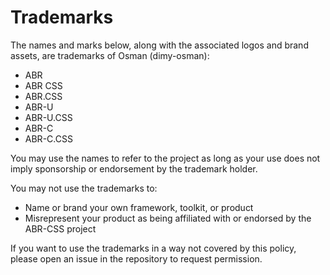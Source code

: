 # Trademarks

The names and marks below, along with the associated logos and brand assets,
are trademarks of Osman (dimy-osman):

- ABR
- ABR CSS
- ABR.CSS
- ABR-U
- ABR-U.CSS
- ABR-C
- ABR-C.CSS

You may use the names to refer to the project as long as your use does not imply
sponsorship or endorsement by the trademark holder.

You may not use the trademarks to:

- Name or brand your own framework, toolkit, or product
- Misrepresent your product as being affiliated with or endorsed by the ABR-CSS
  project

If you want to use the trademarks in a way not covered by this policy, please
open an issue in the repository to request permission.
